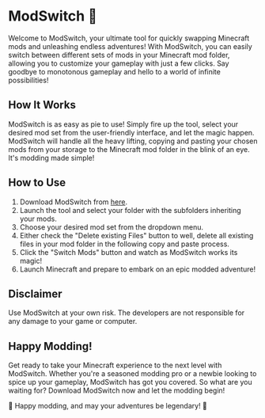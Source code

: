# ModSwitch 🚀

Welcome to ModSwitch, your ultimate tool for quickly swapping Minecraft mods and unleashing endless adventures! With ModSwitch, you can easily switch between different sets of mods in your Minecraft mod folder, allowing you to customize your gameplay with just a few clicks. Say goodbye to monotonous gameplay and hello to a world of infinite possibilities!

## How It Works

ModSwitch is as easy as pie to use! Simply fire up the tool, select your desired mod set from the user-friendly interface, and let the magic happen. ModSwitch will handle all the heavy lifting, copying and pasting your chosen mods from your storage to the Minecraft mod folder in the blink of an eye. It's modding made simple!

## How to Use

1. Download ModSwitch from [here](https://github.com/Skrulpix/ModSwitch).
2. Launch the tool and select your folder with the subfolders inheriting your mods.
3. Choose your desired mod set from the dropdown menu.
4. Either check the "Delete existing Files" button to well, delete all existing files in your mod folder in the following copy and paste process.
5. Click the "Switch Mods" button and watch as ModSwitch works its magic!
6. Launch Minecraft and prepare to embark on an epic modded adventure!

## Disclaimer

Use ModSwitch at your own risk. The developers are not responsible for any damage to your game or computer.

## Happy Modding!

Get ready to take your Minecraft experience to the next level with ModSwitch. Whether you're a seasoned modding pro or a newbie looking to spice up your gameplay, ModSwitch has got you covered. So what are you waiting for? Download ModSwitch now and let the modding begin!

🎉 Happy modding, and may your adventures be legendary! 🎉

